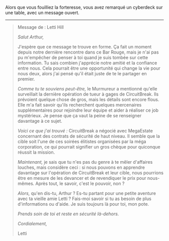 Alors que vous fouilliez la forteresse, vous avez remarqué un cyberdeck sur une table, avec un message ouvert.

---

> Message de : Letti Hill
>
> _Salut Arthur,_
>
> J'espère que ce message te trouve en forme. Ça fait un moment depuis notre dernière rencontre dans ce Bar Rouge, mais je n'ai pas pu m'empêcher de penser à toi quand je suis tombée sur cette information. Tu sais combien j'apprécie notre amitié et la confiance entre nous. Cela pourrait être une opportunité qui change la vie pour nous deux, alors j'ai pensé qu'il était juste de te le partager en premier.
>
> _Comme tu te souviens peut-être,_ le Murmureur a mentionné qu'elle surveillait la dernière opération de tueur à gages de CircuitBreak. Ils prévoient quelque chose de gros, mais les détails sont encore flous. Elle m'a fait savoir qu'ils recherchent quelques mercenaires supplémentaires pour rejoindre leur équipe et aider à réaliser ce job mystérieux. Je pense que ça vaut la peine de se renseigner davantage à ce sujet.
>
> _Voici ce que j'ai trouvé :_ CircuitBreak a négocié avec MegaEstate concernant des contrats de sécurité de haut niveau. Il semble que la cible soit l'une de ces soirées élitistes organisées par la méga corporation, ce qui pourrait signifier un gros chèque pour quiconque réussit la mission.
>
> _Maintenant,_ je sais que tu n'es pas du genre à te mêler d'affaires louches, mais considère ceci : si nous pouvons en apprendre davantage sur l'opération de CircuitBreak et leur cible, nous pourrions être en mesure de les devancer et de revendiquer le prix pour nous-mêmes. Après tout, le savoir, c'est le pouvoir, non ?
>
> _Alors,_ qu'en dis-tu, Arthur ? Es-tu partant pour une petite aventure avec ta vieille amie Letti ? Fais-moi savoir si tu as besoin de plus d'informations ou d'aide. Je suis toujours là pour toi, mon pote.
>
> _Prends soin de toi et reste en sécurité là-dehors._
>
> _Cordialement,_
>
> Letti
